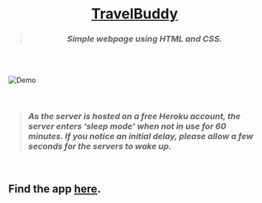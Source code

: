 <div align = "center">

# [TravelBuddy](https://travelbuddy01.herokuapp.com/)
> ### _Simple webpage using HTML and CSS._
</div>
<br> 
<br>


![Demo](https://github.com/Dhinahar12/travelbuddy/blob/main/gif/travel.gif)


<br>

> ### _As the server is hosted on a free Heroku account, the server enters ‘sleep mode’ when not in use for 60 minutes. If you notice an initial delay, please allow a few seconds for the servers to wake up._

<br>

## Find the app [here](https://travelbuddy01.herokuapp.com/).

<br>

